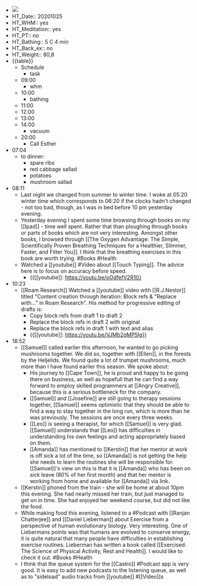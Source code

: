 - ![](https://firebasestorage.googleapis.com/v0/b/firescript-577a2.appspot.com/o/imgs%2Fapp%2FDavidsroam%2FlIiH7fYQgB.png?alt=media&token=36d6e13a-08fd-4abd-bf78-8f6c7c0c9399)
- HT_Date:: 20201025
- HT_WHM:: yes
- HT_Meditation:: yes
- HT_PT:: no
- HT_Bathing:: 5 C 4 min
- HT_Back_ex:: no
- HT_Weight:: 80,8
- {{table}}
    - Schedule
        - task
    - 09:00
        - whm
    - 10:00
        - bathing
    - 11:00
    - 12:00
    - 13:00
    - 14:00
        - vacuum
    - 20:00
        - Call Esther
-  07:04
    - to dinner:
        - spare ribs 
        - red cabbage sallad
        - potatoes
        - mushroom sallad
-  08:11
    - Last night we changed from summer to winter time. I woke at 05:20 winter time which corresponds to 06:20 if the clocks hadn't changed - not too bad, though, as I was in bed before 10 pm yesterday evening.
    - Yesterday evening I spent some time browsing through books on my [[Ipad]] - time well spent. Rather that than ploughing through books or parts of books which are not very interesting. Amongst other books, I browsed through [[The Oxygen Advantage: The Simple, Scientifically Proven Breathing Techniques for a Healthier, Slimmer, Faster, and Fitter You]]. I think that the breathing exercises in this book are worth trying. #Books #Health
    - Watched a [[youtube]] #Video about [[Touch Typing]]. The advice here is to focus on accuracy before speed.
        - {{[[youtube]]: https://youtu.be/oOdfefV2R1I}}
- 10:23
    - [[Roam Research]] Watched a [[youtube]] video with [[R.J.Nestor]] titled "Content creation through iteration: Block refs & "Replace with..." in Roam Research". His method for progressive  editing of drafts is:
        - Copy block refs from draft 1 to draft 2
        - Replace the block refs in draft 2 with original
        - Replace the block refs in draft 1 with text and alias
        - {{[[youtube]]: https://youtu.be/VJMb2qMP5lg}}
- 18:52
    - [[Samuel]] called earlier this afternoon, he wanted to go picking mushrooms together. We did so, together with [[Ellen]], in the forests by the Heljelids. We found quite a lot of trumpet mushrooms, much more than I have found earlier this season. We spoke about:
        - His journey to [[Cape Town]], he is proud and happy to be going there on business, as well as hopefull that he can find a way forward to employ skilled programmers at [[Angry Creative]], because this is a serious bottleneck for the company.
        - [[Samuel]] and [[Josefine]] are still going to therapy sessions together, [[Samuel]] seems optimistic that they should be able to find a way to stay together in the long run, which is more than he was previously. The sessions are once every three weeks.
        - [[Leo]] is seeing a therapist, for which [[Samuel]] is very glad. [[Samuel]] understands that [[Leo]] has difficulties in understanding his own feelings and acting appropriately based on them.
        - [[Amanda]] has mentioned to [[Kerstin]] that her mentor at work is off sick a lot of the time, so [[Amanda]] is not getting the help she needs to learn the routines she will be responsible for. [[Samuel]]'s view on this is that it is [[Amanda]] who has been on sick leave (80% of her first month) and that her mentor is working from home and available for [[Amanda]] via link.
    - [[Kerstin]] phoned from the train - she will be home at about 10pm this evening. She had nearly missed her train, but just managed to get on in time. She had enjoyed her weekend course, but did not like the food.
    - While making food this evening, listened to a #Podcast with [[Ranjan Chatterjee]] and [[Daniel Lieberman]] about Exercise from a perspective of human evolutionary biology. Very interesting. One of Liebermans points was that humans are evolved to conserve energy, it is quite natural that many people have difficulties in establishing exercise routines. Lieberman has written a book called [[Exercised: The Science of Physical Activity, Rest and Health]]. I would like to check it out. #Books  #Health
    - I think that the queue system for the [[Castro]] #Podcast app is very good. It is easy to add new podcasts to the listening queue, as well as to "sideload" audio tracks from [[youtube]] #[[Video]]s
